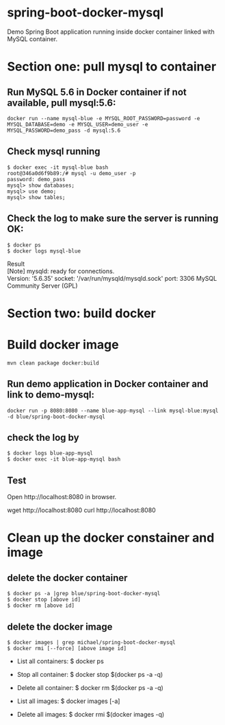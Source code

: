 # spring-boot-docker-mysql
Demo Spring Boot application running inside docker container linked with MySQL container.
 
# Section one: pull mysql to container
## Run MySQL 5.6 in Docker container if not available, pull mysql:5.6:

```
docker run --name mysql-blue -e MYSQL_ROOT_PASSWORD=password -e MYSQL_DATABASE=demo -e MYSQL_USER=demo_user -e MYSQL_PASSWORD=demo_pass -d mysql:5.6   
```

## Check mysql running
```
$ docker exec -it mysql-blue bash   
root@346a0d6f9b89:/# mysql -u demo_user -p    
password: demo_pass   
mysql> show databases;   
mysql> use demo;   
mysql> show tables;   

```

## Check the log to make sure the server is running OK:
```
$ docker ps   
$ docker logs mysql-blue   
```
Result   
[Note] mysqld: ready for connections.  
Version: '5.6.35'  socket: '/var/run/mysqld/mysqld.sock'  port: 3306  MySQL Community Server (GPL)


# Section two: build docker 
# Build docker image   
```
mvn clean package docker:build
```

## Run demo application in Docker container and link to demo-mysql:

```
docker run -p 8080:8080 --name blue-app-mysql --link mysql-blue:mysql -d blue/spring-boot-docker-mysql
```

## check the log by
```
$ docker logs blue-app-mysql   
$ docker exec -it blue-app-mysql bash
```
## Test
Open http://localhost:8080 in browser.  

wget http://localhost:8080
curl http://localhost:8080

# Clean up the docker constainer and image
## delete the docker container
```
$ docker ps -a |grep blue/spring-boot-docker-mysql   
$ docker stop [above id]   
$ docker rm [above id]   
```

## delete the docker image
```
$ docker images | grep michael/spring-boot-docker-mysql   
$ docker rmi [--force] [above image id]
```
 
* List all containers: $ docker ps
* Stop all container:
 $ docker stop $(docker ps -a -q)
* Delete all container:
 $ docker rm $(docker ps -a -q)

* List all images:
  $ docker images [-a]
* Delete all images: $ docker rmi $(docker images -q)
 

